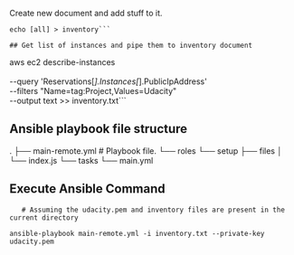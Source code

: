 Create new document and add stuff to it.

```touch inventory
echo [all] > inventory```

## Get list of instances and pipe them to inventory document

```
aws ec2 describe-instances \
\
        --query 'Reservations[*].Instances[*].PublicIpAddress' \
      --filters "Name=tag:Project,Values=Udacity" \
      --output text >> inventory.txt```



## Ansible playbook file structure 

.
├── main-remote.yml     # Playbook file. 
└── roles
 └── setup
     ├── files
     │   └── index.js
     └── tasks
         └── main.yml


## Execute Ansible Command

       # Assuming the udacity.pem and inventory files are present in the current directory

`ansible-playbook main-remote.yml -i inventory.txt --private-key udacity.pem`

